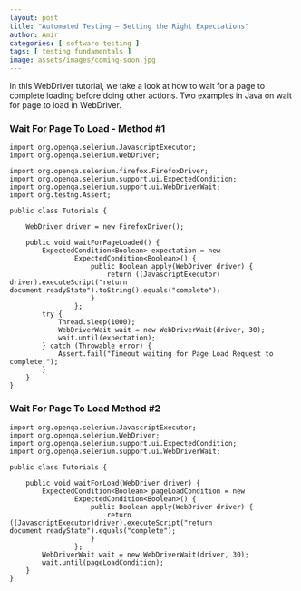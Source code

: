 ```yaml
---
layout: post
title: "Automated Testing – Setting the Right Expectations"
author: Amir
categories: [ software testing ]
tags: [ testing fundamentals ]
image: assets/images/coming-soon.jpg
---
```


In this WebDriver tutorial, we take a look at how to wait for a page to complete loading before doing other actions. Two examples in Java on wait for page to load in WebDriver.

### Wait For Page To Load - Method #1

    import org.openqa.selenium.JavascriptExecutor;
    import org.openqa.selenium.WebDriver;

    import org.openqa.selenium.firefox.FirefoxDriver;
    import org.openqa.selenium.support.ui.ExpectedCondition;
    import org.openqa.selenium.support.ui.WebDriverWait;
    import org.testng.Assert;

    public class Tutorials {

        WebDriver driver = new FirefoxDriver();

        public void waitForPageLoaded() {
            ExpectedCondition<Boolean> expectation = new
                    ExpectedCondition<Boolean>() {
                        public Boolean apply(WebDriver driver) {
                            return ((JavascriptExecutor) driver).executeScript("return document.readyState").toString().equals("complete");
                        }
                    };
            try {
                Thread.sleep(1000);
                WebDriverWait wait = new WebDriverWait(driver, 30);
                wait.until(expectation);
            } catch (Throwable error) {
                Assert.fail("Timeout waiting for Page Load Request to complete.");
            }
        }
    }

### Wait For Page To Load Method #2

    import org.openqa.selenium.JavascriptExecutor;
    import org.openqa.selenium.WebDriver;
    import org.openqa.selenium.support.ui.ExpectedCondition;
    import org.openqa.selenium.support.ui.WebDriverWait;

    public class Tutorials {

        public void waitForLoad(WebDriver driver) {
            ExpectedCondition<Boolean> pageLoadCondition = new
                    ExpectedCondition<Boolean>() {
                        public Boolean apply(WebDriver driver) {
                            return ((JavascriptExecutor)driver).executeScript("return document.readyState").equals("complete");
                        }
                    };
            WebDriverWait wait = new WebDriverWait(driver, 30);
            wait.until(pageLoadCondition);
        }
    }